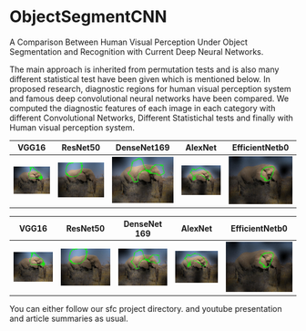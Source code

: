 # ObjectSegmentCNN

A Comparison Between Human Visual Perception Under Object Segmentation and
Recognition with Current Deep Neural Networks.

The main approach is inherited from permutation tests and is also many different statistical test have been given which is mentioned below.
In proposed research, diagnostic regions for human visual perception system and famous deep convolutional neural networks have been compared.
We computed the diagnostic features of each image in each category with different Convolutional Networks, Different Statistichal tests and finally with Human visual perception system.

VGG16                      |  ResNet50                 | DenseNet169               |  AlexNet                  |  EfficientNetb0           |
:-------------------------:|:-------------------------:|:-------------------------:|:-------------------------:|:-------------------------:|
![](images/African_elephant_1_VGGNet_2400_200.jpg)   |  ![](images/African_elephant_1_ResNet_3600_200.jpg)|![](images/African_elephant_1_DenseNet_1500_200.jpg)   |  ![](images/African_elephant_1_AlexNet_1700_200.jpg)|  ![](images/African_elephant_1_EfficientNet_950_200.jpg)|

VGG16             |  ResNet50         | DenseNet 169 | AlexNet | EfficientNetb0 |
:-------------------------:|:-------------------------:|:-------------------------:|:-------------------------:|:-------------------------:|
![](images/African_elephant_1_VGGNet_2400_200.jpg)  |  ![](images/African_elephant_1_ResNet_3600_200.jpg) | ![](images/African_elephant_1_DenseNet_1500_200.jpg) | ![](images/African_elephant_1_AlexNet_1700_200.jpg) | ![](images/African_elephant_1_EfficientNet_950_200.jpg) |

You can either follow our sfc project directory.
and youtube presentation and article summaries as usual.
